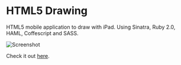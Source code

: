HTML5 Drawing
=============

HTML5 mobile application to draw with iPad. Using Sinatra, Ruby 2.0, HAML, Coffescript and SASS.

![Screenshot](http://f.cl.ly/items/1l3G2i0i0q20031Y0Q0m/Drawing.png)

Check it out [here](http://drawing.danielalves.me/).
